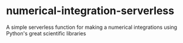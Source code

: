 # numerical-integration-serverless

A simple serverless function for making a numerical integrations using 
Python's great scientific libraries
